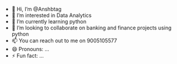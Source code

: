 - 👋 Hi, I’m @Anshbtag
- 👀 I’m interested in Data Analytics
- 🌱 I’m currently learning python
- 💞️ I’m looking to collaborate on banking and finance projects using python 
- 📫 You can reach out to me on 9005105577
- 😄 Pronouns: ...
- ⚡ Fun fact: ...

<!---
Anshbtag/Anshbtag is a ✨ special ✨ repository because its `README.md` (this file) appears on your GitHub profile.
You can click the Preview link to take a look at your changes.
--->
